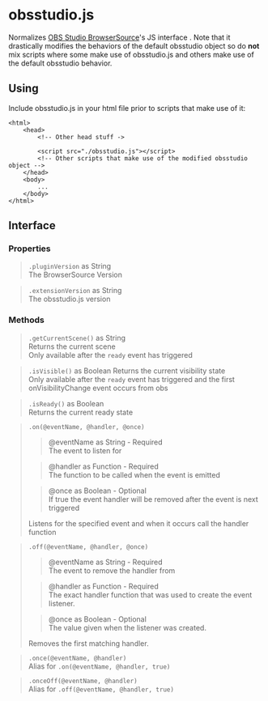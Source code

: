 # obsstudio.js  

Normalizes [OBS Studio BrowserSource](https://github.com/kc5nra/obs-browser)'s JS interface . Note that it drastically modifies the behaviors of the default obsstudio object so do **not** mix scripts where some make use of obsstudio.js and others make use of the default obsstudio behavior.

## Using

Include obsstudio.js in your html file prior to scripts that make use of it:

```
<html>
    <head>
        <!-- Other head stuff ->

        <script src="./obsstudio.js"></script>
        <!-- Other scripts that make use of the modified obsstudio object -->
    </head>
    <body>
        ...
    </body>
</html>
```

## Interface

### Properties

> `.pluginVersion` as String  
> The BrowserSource Version

> `.extensionVersion` as String  
> The obsstudio.js version

### Methods

> `.getCurrentScene()` as String  
> Returns the current scene  
> Only available after the `ready` event has triggered

> `.isVisible()` as Boolean
> Returns the current visibility state  
> Only available after the `ready` event has triggered and the first onVisibilityChange event occurs from obs

> `.isReady()` as Boolean  
> Returns the current ready state

> `.on(@eventName, @handler, @once)`  
> > @eventName as String - Required  
> > The event to listen for  
>  
> > @handler as Function - Required  
> > The function to be called when the event is emitted  
>  
> > @once as Boolean - Optional  
> > If true the event handler will be removed after the event is next triggered  
>  
> Listens for the specified event and when it occurs call the handler function

> `.off(@eventName, @handler, @once)`  
> > @eventName as String - Required  
> > The event to remove the handler from  
>  
> > @handler as Function - Required  
> > The exact handler function that was used to create the event listener.  
>  
> > @once as Boolean - Optional  
> > The value given when the listener was created.  
>  
> Removes the first matching handler.

> `.once(@eventName, @handler)`  
> Alias for `.on(@eventName, @handler, true)`

> `.onceOff(@eventName, @handler)`  
> Alias for `.off(@eventName, @handler, true)`
